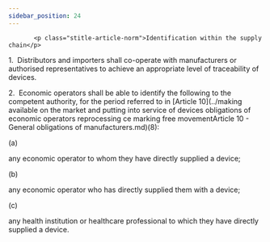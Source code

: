 ```yaml
---
sidebar_position: 24
---
```

           <p class="stitle-article-norm">Identification within the supply chain</p>
   <p class="norm">1.&nbsp;&nbsp;Distributors and importers shall 
co-operate with manufacturers or authorised representatives to achieve 
an appropriate level of traceability of devices.</p>
   <p class="norm">2.&nbsp;&nbsp;Economic operators shall be able to 
identify the following to the competent authority, for the period 
referred to in [Article&nbsp;10](../making available on the market and putting  into service of devices obligations of economic operators  reprocessing ce marking free movementArticle 10 - General obligations of manufacturers.md)(8):</p>
   <div class="grid-container grid-list">
      <div class="list grid-list-column-1">
         <span>(a)&nbsp;</span>
      </div>
      <div class="grid-list-column-2">
         <p class="norm">any economic operator to whom they have directly supplied a device;</p>
      </div>
   </div>
   <div class="grid-container grid-list">
      <div class="list grid-list-column-1">
         <span>(b)&nbsp;</span>
      </div>
      <div class="grid-list-column-2">
         <p class="norm">any economic operator who has directly supplied them with a device;</p>
      </div>
   </div>
   <div class="grid-container grid-list">
      <div class="list grid-list-column-1">
         <span>(c)&nbsp;</span>
      </div>
      <div class="grid-list-column-2">
         <p class="norm">any health institution or healthcare professional to which they have directly supplied a device.</p>
      </div>
   </div>
